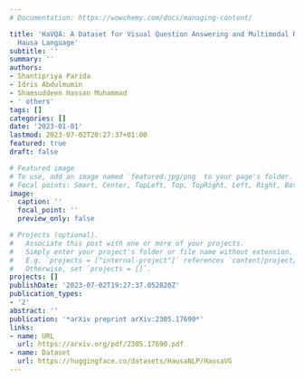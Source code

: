 ```yaml
---
# Documentation: https://wowchemy.com/docs/managing-content/

title: 'HaVQA: A Dataset for Visual Question Answering and Multimodal Research in
  Hausa Language'
subtitle: ''
summary: ''
authors:
- Shantipriya Parida
- Idris Abdulmumin
- Shamsuddeen Hassan Muhammad
- ' others'
tags: []
categories: []
date: '2023-01-01'
lastmod: 2023-07-02T20:27:37+01:00
featured: true
draft: false

# Featured image
# To use, add an image named `featured.jpg/png` to your page's folder.
# Focal points: Smart, Center, TopLeft, Top, TopRight, Left, Right, BottomLeft, Bottom, BottomRight.
image:
  caption: ''
  focal_point: ''
  preview_only: false

# Projects (optional).
#   Associate this post with one or more of your projects.
#   Simply enter your project's folder or file name without extension.
#   E.g. `projects = ["internal-project"]` references `content/project/deep-learning/index.md`.
#   Otherwise, set `projects = []`.
projects: []
publishDate: '2023-07-02T19:27:37.052820Z'
publication_types:
- '2'
abstract: ''
publication: '*arXiv preprint arXiv:2305.17690*'
links:
- name: URL
  url: https://arxiv.org/pdf/2305.17690.pdf
- name: Dataset
  url: https://huggingface.co/datasets/HausaNLP/HausaVG
---
```

